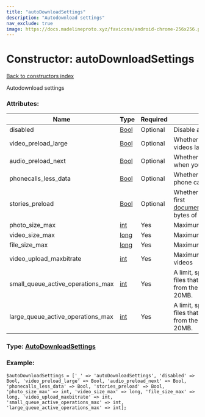 ```yaml
---
title: "autoDownloadSettings"
description: "Autodownload settings"
nav_exclude: true
image: https://docs.madelineproto.xyz/favicons/android-chrome-256x256.png
---
```

# Constructor: autoDownloadSettings  
[Back to constructors index](/API_docs/constructors/index.html)



Autodownload settings

### Attributes:

| Name     |    Type       | Required | Description |
|----------|---------------|----------|-------------|
|disabled|[Bool](/API_docs/types/Bool.html) | Optional|Disable automatic media downloads?|
|video\_preload\_large|[Bool](/API_docs/types/Bool.html) | Optional|Whether to preload the first seconds of videos larger than the specified limit|
|audio\_preload\_next|[Bool](/API_docs/types/Bool.html) | Optional|Whether to preload the next audio track when you're listening to music|
|phonecalls\_less\_data|[Bool](/API_docs/types/Bool.html) | Optional|Whether to enable data saving mode in phone calls|
|stories\_preload|[Bool](/API_docs/types/Bool.html) | Optional|Whether to preload [stories](https://core.telegram.org/api/stories); in particular, the first [documentAttributeVideo](../constructors/documentAttributeVideo.html).`preload_prefix_size` bytes of story videos should be preloaded.|
|photo\_size\_max|[int](/API_docs/types/int.html) | Yes|Maximum size of photos to preload|
|video\_size\_max|[long](/API_docs/types/long.html) | Yes|Maximum size of videos to preload|
|file\_size\_max|[long](/API_docs/types/long.html) | Yes|Maximum size of other files to preload|
|video\_upload\_maxbitrate|[int](/API_docs/types/int.html) | Yes|Maximum suggested bitrate for **uploading** videos|
|small\_queue\_active\_operations\_max|[int](/API_docs/types/int.html) | Yes|A limit, specifying the maximum number of files that should be downloaded in parallel from the same DC, for files smaller than 20MB.|
|large\_queue\_active\_operations\_max|[int](/API_docs/types/int.html) | Yes|A limit, specifying the maximum number of files that should be downloaded in parallel from the same DC, for files bigger than 20MB.|



### Type: [AutoDownloadSettings](/API_docs/types/AutoDownloadSettings.html)


### Example:

```
$autoDownloadSettings = ['_' => 'autoDownloadSettings', 'disabled' => Bool, 'video_preload_large' => Bool, 'audio_preload_next' => Bool, 'phonecalls_less_data' => Bool, 'stories_preload' => Bool, 'photo_size_max' => int, 'video_size_max' => long, 'file_size_max' => long, 'video_upload_maxbitrate' => int, 'small_queue_active_operations_max' => int, 'large_queue_active_operations_max' => int];
```  
